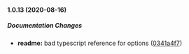 #### 1.0.13 (2020-08-16)

##### Documentation Changes

* **readme:**  bad typescript reference for options ([0341a4f7](https://github.com/IgorSzyporyn/env-overlay/commit/0341a4f7928b00234cd9f575b1cbbdf5fcde0ea4))

